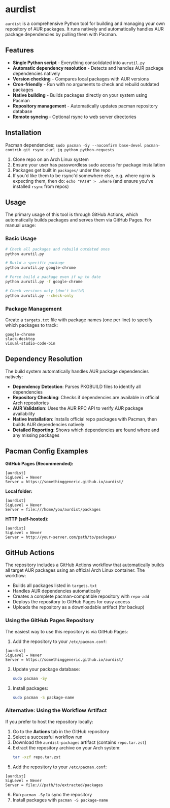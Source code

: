 # aurdist

`aurdist` is a comprehensive Python tool for building and managing your own repository of AUR packages. It runs natively and automatically handles AUR package dependencies by pulling them with Pacman.

## Features
* **Single Python script** - Everything consolidated into `aurutil.py`
* **Automatic dependency resolution** - Detects and handles AUR package dependencies natively
* **Version checking** - Compares local packages with AUR versions
* **Cron-friendly** - Run with no arguments to check and rebuild outdated packages
* **Native building** - Builds packages directly on your system using Pacman
* **Repository management** - Automatically updates pacman repository database
* **Remote syncing** - Optional rsync to web server directories

## Installation
Pacman dependencies: `sudo pacman -Sy --noconfirm base-devel pacman-contrib git rsync curl jq python python-requests`

1. Clone repo on an Arch Linux system
2. Ensure your user has passwordless sudo access for package installation
3. Packages get built in `packages/` under the repo
4. If you'd like them to be rsync'd somewhere else, e.g. where nginx is expecting them, then do: `echo "PATH" > .where` (and ensure you've installed `rsync` from repos)

## Usage

The primary usage of this tool is through GitHub Actions, which automatically builds packages and serves them via GitHub Pages. For manual usage:

### Basic Usage
```bash
# Check all packages and rebuild outdated ones
python aurutil.py

# Build a specific package
python aurutil.py google-chrome

# Force build a package even if up to date
python aurutil.py -f google-chrome

# Check versions only (don't build)
python aurutil.py --check-only
```

### Package Management
Create a `targets.txt` file with package names (one per line) to specify which packages to track:
```
google-chrome
slack-desktop
visual-studio-code-bin
```

## Dependency Resolution

The build system automatically handles AUR package dependencies natively:

- **Dependency Detection**: Parses PKGBUILD files to identify all dependencies
- **Repository Checking**: Checks if dependencies are available in official Arch repositories  
- **AUR Validation**: Uses the AUR RPC API to verify AUR package availability
- **Native Installation**: Installs official repo packages with Pacman, then builds AUR dependencies natively
- **Detailed Reporting**: Shows which dependencies are found where and any missing packages

## Pacman Config Examples

**GitHub Pages (Recommended):**
```
[aurdist]
SigLevel = Never
Server = https://somethinggeneric.github.io/aurdist/
```

**Local folder:**
```
[aurdist]
SigLevel = Never
Server = file:///home/you/aurdist/packages
```

**HTTP (self-hosted):**
```
[aurdist]
SigLevel = Never
Server = http://your-server.com/path/to/packages/
```

## GitHub Actions

The repository includes a GitHub Actions workflow that automatically builds all target AUR packages using an official Arch Linux container. The workflow:

- Builds all packages listed in `targets.txt`
- Handles AUR dependencies automatically
- Creates a complete pacman-compatible repository with `repo-add`
- Deploys the repository to GitHub Pages for easy access
- Uploads the repository as a downloadable artifact (for backup)

### Using the GitHub Pages Repository

The easiest way to use this repository is via GitHub Pages:

1. Add the repository to your `/etc/pacman.conf`:

```
[aurdist]
SigLevel = Never
Server = https://somethinggeneric.github.io/aurdist/
```

2. Update your package database:
   ```bash
   sudo pacman -Sy
   ```

3. Install packages:
   ```bash
   sudo pacman -S package-name
   ```

### Alternative: Using the Workflow Artifact

If you prefer to host the repository locally:

1. Go to the **Actions** tab in the GitHub repository
2. Select a successful workflow run
3. Download the `aurdist-packages` artifact (contains `repo.tar.zst`)
4. Extract the repository archive on your Arch system:
   ```bash
   tar -xzf repo.tar.zst
   ```
5. Add the repository to your `/etc/pacman.conf`:

```
[aurdist]
SigLevel = Never
Server = file:///path/to/extracted/packages
```

6. Run `pacman -Sy` to sync the repository
7. Install packages with `pacman -S package-name`